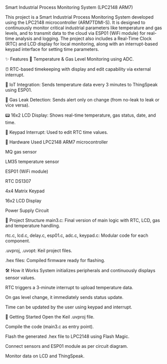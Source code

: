 Smart Industrial Process Monitoring System (LPC2148 ARM7)


This project is a Smart Industrial Process Monitoring System developed using the LPC2148 microcontroller (ARM7TDMI-S). It is designed to continuously monitor critical industrial parameters like temperature and gas levels, and to transmit data to the cloud via ESP01 (WiFi module) for real-time analysis and logging. The project also includes a Real-Time Clock (RTC) and LCD display for local monitoring, along with an interrupt-based keypad interface for setting time parameters.

✨ Features
📡 Temperature & Gas Level Monitoring using ADC.

⏰ RTC-based timekeeping with display and edit capability via external interrupt.

📲 IoT Integration: Sends temperature data every 3 minutes to ThingSpeak using ESP01.

🚨 Gas Leak Detection: Sends alert only on change (from no-leak to leak or vice versa).

📟 16x2 LCD Display: Shows real-time temperature, gas status, date, and time.

🔘 Keypad Interrupt: Used to edit RTC time values.

🧩 Hardware Used
LPC2148 ARM7 microcontroller

MQ gas sensor

LM35 temperature sensor

ESP01 (WiFi module)

RTC DS1307

4x4 Matrix Keypad

16x2 LCD Display

Power Supply Circuit

📁 Project Structure
main3.c: Final version of main logic with RTC, LCD, gas and temperature handling.

rtc.c, lcd.c, delay.c, esp01.c, adc.c, keypad.c: Modular code for each component.

.uvproj, .uvopt: Keil project files.

.hex files: Compiled firmware ready for flashing.

🛠️ How it Works
System initializes peripherals and continuously displays sensor values.

RTC triggers a 3-minute interrupt to upload temperature data.

On gas level change, it immediately sends status update.

Time can be updated by the user using keypad and interrupt.

🚀 Getting Started
Open the Keil .uvproj file.

Compile the code (main3.c as entry point).

Flash the generated .hex file to LPC2148 using Flash Magic.

Connect sensors and ESP01 module as per circuit diagram.

Monitor data on LCD and ThingSpeak.
